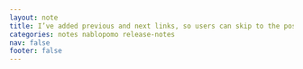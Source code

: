 ```yaml
---
layout: note
title: I’ve added previous and next links, so users can skip to the posts published before and after this one.
categories: notes nablopomo release-notes
nav: false
footer: false
---
```

